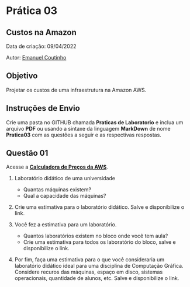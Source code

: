 # Prática 03

## Custos na Amazon

Data de criação: 09/04/2022

Autor: [Emanuel Coutinho](https://github.com/emanuelcoutinho)

## Objetivo
Projetar os custos de uma infraestrutura na Amazon AWS.


## Instruções de Envio

Crie uma pasta no GITHUB chamada **Praticas de Laboratorio** e inclua um arquivo **PDF** ou usando a sintaxe da linguagem **MarkDown** de nome **Pratica03** com as questões a seguir e as respectivas respostas.

## Questão 01

Acesse a [**Calculadora de Preços da AWS**](https://calculator.aws/).

1. Laboratório didático de uma universidade
   - Quantas máquinas existem?
   - Qual a capacidade das máquinas?

2. Crie uma estimativa para o laboratório didático. Salve e disponibilize o link.

3. Você fez a estimativa para um laboratório. 
   - Quantos laboratórios existem no bloco onde você tem aula?
   - Crie uma estimativa para todos os laboratório do bloco, salve e disponibilize o link.

4. Por fim, faça uma estimativa para o que você consideraria um laboratório didático ideal para uma disciplina de Computação Gráfica. Considere recuros das máquinas, espaço em disco, sistemas operacionais, quantidade de alunos, etc. Salve e disponibilize o link.





